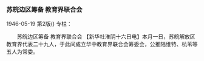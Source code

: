 ### 苏皖边区筹备  教育界联合会

1946-05-19
第2版()
专栏：

　　苏皖边区筹备
    教育界联合会
    【新华社淮阴十六日电】本月一日，苏皖解放区教育界代表二十九人，于此间成立华中教育界联合会筹委会，公推陆维特、杭苇等五人为常委。
